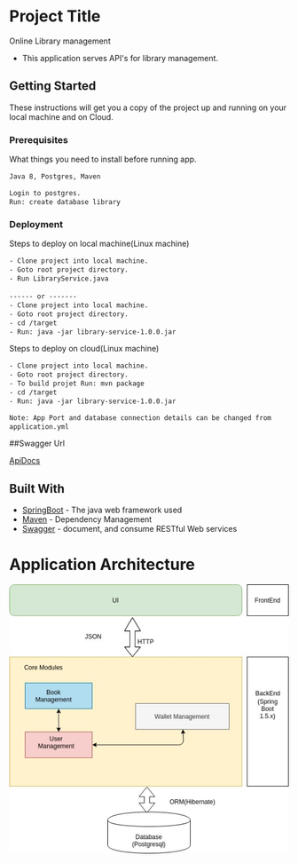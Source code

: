 # Project Title

Online Library management
- This application serves API's for library management.

## Getting Started

These instructions will get you a copy of the project up and running on your local machine and on Cloud.

### Prerequisites

What things you need to install before running app.

```
Java 8, Postgres, Maven
```
```
Login to postgres.
Run: create database library
```
### Deployment

Steps to deploy on local machine(Linux machine)

```
- Clone project into local machine.
- Goto root project directory.
- Run LibraryService.java 

------ or -------
- Clone project into local machine.
- Goto root project directory.
- cd /target
- Run: java -jar library-service-1.0.0.jar

```

Steps to deploy on cloud(Linux machine)

```
- Clone project into local machine.
- Goto root project directory.
- To build projet Run: mvn package 
- cd /target
- Run: java -jar library-service-1.0.0.jar

```
```
Note: App Port and database connection details can be changed from application.yml
```

##Swagger Url

[ApiDocs](http://ec2-13-58-223-152.us-east-2.compute.amazonaws.com:8080/swagger-ui.html#/)

## Built With

* [SpringBoot](https://spring.io/projects/spring-boot) - The java web framework used
* [Maven](https://maven.apache.org/) - Dependency Management
* [Swagger](https://swagger.io/) - document, and consume RESTful Web services

# Application Architecture

![alt text](https://github.com/utsav91092/library/blob/master/architecture.jpg)





